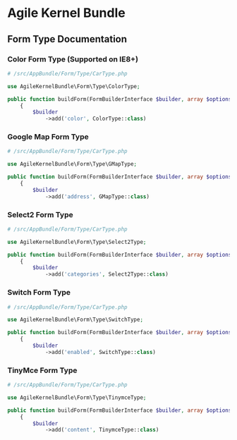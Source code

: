 Agile Kernel Bundle
=================

Form Type Documentation
-----------------------

### Color Form Type (Supported on IE8+)

```php
# /src/AppBundle/Form/Type/CarType.php

use AgileKernelBundle\Form\Type\ColorType;

public function buildForm(FormBuilderInterface $builder, array $options)
    {
        $builder
            ->add('color', ColorType::class)
```

### Google Map Form Type

```php
# /src/AppBundle/Form/Type/CarType.php

use AgileKernelBundle\Form\Type\GMapType;

public function buildForm(FormBuilderInterface $builder, array $options)
    {
        $builder
            ->add('address', GMapType::class)
```

### Select2 Form Type

```php
# /src/AppBundle/Form/Type/CarType.php

use AgileKernelBundle\Form\Type\Select2Type;

public function buildForm(FormBuilderInterface $builder, array $options)
    {
        $builder
            ->add('categories', Select2Type::class)
```

### Switch Form Type

```php
# /src/AppBundle/Form/Type/CarType.php

use AgileKernelBundle\Form\Type\SwitchType;

public function buildForm(FormBuilderInterface $builder, array $options)
    {
        $builder
            ->add('enabled', SwitchType::class)
```

### TinyMce Form Type

```php
# /src/AppBundle/Form/Type/CarType.php

use AgileKernelBundle\Form\Type\TinymceType;

public function buildForm(FormBuilderInterface $builder, array $options)
    {
        $builder
            ->add('content', TinymceType::class)
```
